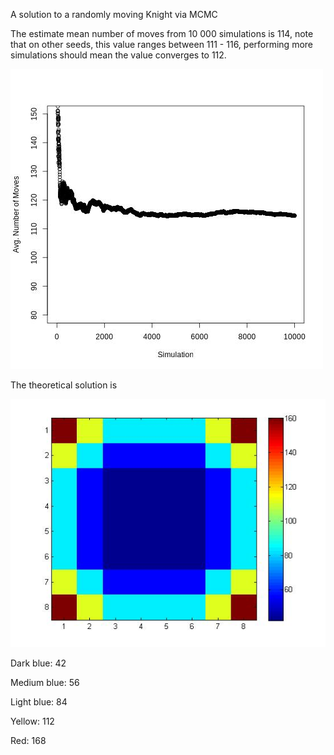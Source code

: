 
A solution to a randomly moving Knight via MCMC

The estimate mean number of moves from 10 000 simulations is 114, note that on other seeds, this value ranges between 111 - 116, performing more simulations should mean the value converges to 112.

![knight.jpg](https://github.com/mkomod/stochastic-knight/blob/master/knight.jpg)

The theoretical solution is

![theoretical.jpg](https://github.com/mkomod/stochastic-knight/blob/master/theoretical.jpg)

Dark blue: 42

Medium blue: 56

Light blue: 84

Yellow: 112

Red: 168


